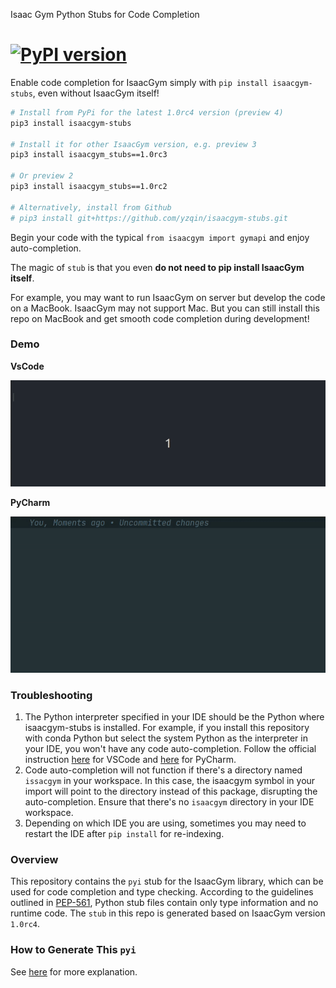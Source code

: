 Isaac Gym Python Stubs for Code Completion

[![PyPI version](https://badge.fury.io/py/isaacgym-stubs.svg)](https://badge.fury.io/py/isaacgym-stubs)
==========================================

Enable code completion for IsaacGym simply with `pip install isaacgym-stubs`, even without IsaacGym itself!

```bash
# Install from PyPi for the latest 1.0rc4 version (preview 4)
pip3 install isaacgym-stubs 

# Install it for other IsaacGym version, e.g. preview 3
pip3 install isaacgym_stubs==1.0rc3

# Or preview 2
pip3 install isaacgym_stubs==1.0rc2

# Alternatively, install from Github
# pip3 install git+https://github.com/yzqin/isaacgym-stubs.git
```

Begin your code with the typical `from isaacgym import gymapi` and enjoy auto-completion.

The magic of `stub` is that you even **do not need to pip install IsaacGym itself**.

For example, you may want to run IsaacGym on server but develop the code on a MacBook.
IsaacGym may not support Mac. But you can still install this repo on MacBook and get smooth code completion during
development!

### Demo

**VsCode**

![VsCode Demo](files/vscode.gif)

**PyCharm**

![PyCharm Demo](files/pycharm.gif)

### Troubleshooting

1. The Python interpreter specified in your IDE should be the Python where isaacgym-stubs is installed. For
   example, if you install this repository with conda Python but select the system Python as the interpreter in your
   IDE, you won't have any code auto-completion. Follow the official instruction
   [here](https://code.visualstudio.com/docs/python/environments) for VSCode
   and [here](https://www.jetbrains.com/help/pycharm/configuring-python-interpreter.html) for PyCharm.
2. Code auto-completion will not function if there's a directory named `issacgym` in your workspace. In this
   case, the isaacgym symbol in your import will point to the directory instead of this package, disrupting the
   auto-completion. Ensure that there's no `isaacgym` directory in your IDE workspace.
3. Depending on which IDE you are using, sometimes you may need to restart the IDE after `pip install` for re-indexing.

### Overview

This repository contains the `pyi` stub for the IsaacGym library, which can be used for code completion and type
checking.
According to the guidelines outlined in [PEP-561](https://peps.python.org/pep-0561/), Python stub files contain only
type information and no runtime code.
The `stub` in this repo is generated based on IsaacGym version `1.0rc4`.

### How to Generate This `pyi`

See [here](./STUB.md) for more explanation.

